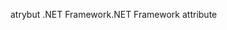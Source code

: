 <span data-ttu-id="c3f20-101">atrybut .NET Framework</span><span class="sxs-lookup"><span data-stu-id="c3f20-101">.NET Framework attribute</span></span>